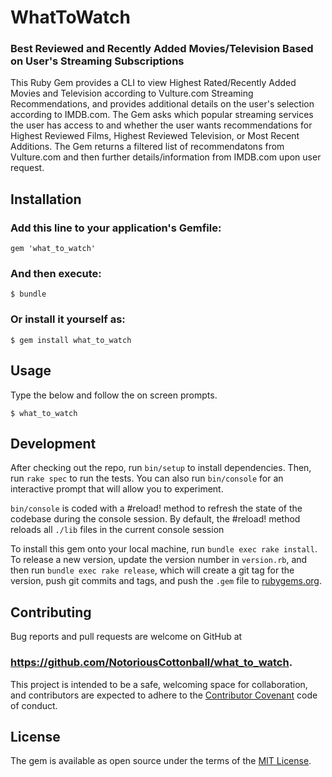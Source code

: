 # WhatToWatch
### Best Reviewed and Recently Added Movies/Television Based on User's Streaming Subscriptions

This Ruby Gem provides a CLI to view Highest Rated/Recently Added Movies and Television according to Vulture.com Streaming Recommendations, and provides additional details on the user's selection according to IMDB.com. 
The Gem asks which popular streaming services the user has access to and whether the user wants recommendations for Highest Reviewed Films, Highest Reviewed Television, or Most Recent Additions. 
The Gem returns a filtered list of recommendatons from Vulture.com and then further details/information from IMDB.com upon user request. 

## Installation

### Add this line to your application's Gemfile:

```
gem 'what_to_watch'
```

### And then execute:

    $ bundle
    

### Or install it yourself as:

    $ gem install what_to_watch

## Usage

Type the below and follow the on screen prompts.

    $ what_to_watch

## Development

After checking out the repo, run `bin/setup` to install dependencies. Then, run `rake spec` to run the tests. You can also run `bin/console` for an interactive prompt that will allow you to experiment.

`bin/console` is coded with a #reload! method to refresh the state of the codebase during the console session. By default, the #reload! method reloads all `./lib` files in the current console session

To install this gem onto your local machine, run `bundle exec rake install`. To release a new version, update the version number in `version.rb`, and then run `bundle exec rake release`, which will create a git tag for the version, push git commits and tags, and push the `.gem` file to [rubygems.org](https://rubygems.org).

## Contributing

Bug reports and pull requests are welcome on GitHub at 
### https://github.com/NotoriousCottonball/what_to_watch.
This project is intended to be a safe, welcoming space for collaboration, and contributors are expected to adhere to the [Contributor Covenant](contributor-covenant.org) code of conduct.


## License

The gem is available as open source under the terms of the [MIT License](http://opensource.org/licenses/MIT).